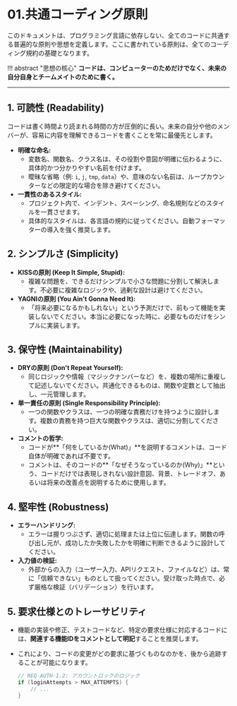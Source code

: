 # 01.共通コーディング原則

このドキュメントは、プログラミング言語に依存しない、全てのコードに共通する普遍的な原則や思想を定義します。ここに書かれている原則は、全てのコーディング規約の基礎となります。

!!! abstract "思想の核心"
**コードは、コンピューターのためだけでなく、未来の自分自身とチームメイトのために書く。**

---

## 1. 可読性 (Readability)

コードは書く時間より読まれる時間の方が圧倒的に長い。未来の自分や他のメンバーが、容易に内容を理解できるコードを書くことを常に最優先とします。

- **明確な命名:**
  - 変数名、関数名、クラス名は、その役割や意図が明確に伝わるように、具体的かつ分かりやすい名前を付けます。
  - 曖昧な省略（例: `i`, `j`, `tmp`,
    `data`）や、意味のない名前は、ループカウンターなどの限定的な場合を除き避けてください。
- **一貫性のあるスタイル:**
  - プロジェクト内で、インデント、スペーシング、命名規則などのスタイルを一貫させます。
  - 具体的なスタイルは、各言語の規約に従ってください。自動フォーマッターの導入を強く推奨します。

## 2. シンプルさ (Simplicity)

- **KISSの原則 (Keep It Simple, Stupid):**
  - 複雑な問題を、できるだけシンプルで小さな問題に分割して解決します。不必要に複雑なロジックや、過剰な設計は避けてください。
- **YAGNIの原則 (You Ain't Gonna Need It):**
  - 「将来必要になるかもしれない」という予測だけで、前もって機能を実装しないでください。本当に必要になった時に、必要なものだけをシンプルに実装します。

## 3. 保守性 (Maintainability)

- **DRYの原則 (Don't Repeat Yourself):**
  - 同じロジックや情報（マジックナンバーなど）を、複数の場所に重複して記述しないでください。共通化できるものは、関数や定数として抽出し、一元管理します。
- **単一責任の原則 (Single Responsibility Principle):**
  - 一つの関数やクラスは、一つの明確な責務だけを持つように設計します。複数の責務を持つ巨大な関数やクラスは、適切に分割してください。
- **コメントの哲学:**
  - コードが**「何をしているか(What)」**を説明するコメントは、コード自体が明確であれば不要です。
  - コメントは、そのコードの**「なぜそうなっているのか(Why)」**という、コードだけでは表現しきれない設計意図、背景、トレードオフ、あるいは将来の改善点を説明するために使用します。

## 4. 堅牢性 (Robustness)

- **エラーハンドリング:**
  - エラーは握りつぶさず、適切に処理または上位に伝達します。関数の呼び出し元が、成功したか失敗したかを明確に判断できるように設計してください。
- **入力値の検証:**
  - 外部からの入力（ユーザー入力、APIリクエスト、ファイルなど）は、常に「信頼できない」ものとして扱ってください。受け取った時点で、必ず厳格な検証（バリデーション）を行います。

## 5. 要求仕様とのトレーサビリティ

- 機能の実装や修正、テストコードなど、特定の要求仕様に対応するコードには、**関連する機能IDをコメントとして明記**することを推奨します。
- これにより、コードの変更がどの要求に基づくものなのかを、後から追跡することが可能になります。

  ```csharp
  // REQ-AUTH-1.2: アカウントロックのロジック
  if (loginAttempts > MAX_ATTEMPTS) {
      // ...
  }
  ```
